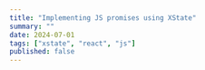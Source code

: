 ```yaml
---
title: "Implementing JS promises using XState"
summary: ""
date: 2024-07-01
tags: ["xstate", "react", "js"]
published: false
---
```


